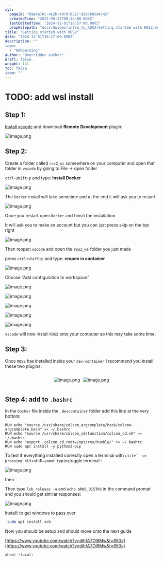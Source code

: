 ```yaml
---
sys:
  pageId: "89e0a78c-4e2b-4070-b327-d28cb0694742"
  createdTime: "2024-08-21T00:24:00.000Z"
  lastEditedTime: "2024-11-01T18:57:00.000Z"
  propFilepath: "docs/Guides/intro_to_ROS2/Getting started with ROS2.md"
title: "Getting started with ROS2"
date: "2024-11-01T18:57:00.000Z"
description: ""
tags:
  - "Onboarding"
author: "Overridden author"
draft: false
weight: 141
toc: false
icon: ""
---
```


# TODO: add wsl install

## Step 1:

[Install vscode](https://code.visualstudio.com/download) and download **Remote Development** plugin:

![image.png](https://prod-files-secure.s3.us-west-2.amazonaws.com/d518164a-d88e-44d1-a4ee-3adb3bd8bce0/efb52993-1881-4a40-b95e-6f020334f022/image.png?X-Amz-Algorithm=AWS4-HMAC-SHA256&X-Amz-Content-Sha256=UNSIGNED-PAYLOAD&X-Amz-Credential=ASIAZI2LB466SFUCQKOX%2F20250405%2Fus-west-2%2Fs3%2Faws4_request&X-Amz-Date=20250405T021613Z&X-Amz-Expires=3600&X-Amz-Security-Token=IQoJb3JpZ2luX2VjEKr%2F%2F%2F%2F%2F%2F%2F%2F%2F%2FwEaCXVzLXdlc3QtMiJHMEUCIQCWR2RNDA6AZI35fjK5vH7HKY7RkZdPEULFQn7wgHVZ2QIgHr3Qxt8p7MXMh%2FTB9KBZ2a77%2F7Bpiz8HAKoHqCeH3gsq%2FwMIIxAAGgw2Mzc0MjMxODM4MDUiDIG60rjm8MYwrfJFQCrcA9yhL2WO39V0rgyCLZPR2WZjcscMtBfP2itqZriolIqtAER8xeGAQyYo5xN2z5KLN9Y6mtjnKDdyvbTp1NqgIk59zcEVlG8gQndQtmsbGeHjUZ9L9KD3L6ebdmJpPanCf%2Bj3IyOOQYYNvCCx30ff5ty72R%2FejLkWfyLuaJzfeFc1jz6CoWZz7Cl5DKTuZwXSJPBGT%2FXA7V%2BvdugOm8GZxCNVKYfaN%2BmIvZNa1RuExCF4wq4KcrjbgZMcYYr5h4zJkRfhFuORPBgHtj0D0%2FizkvL%2BrpoaD%2BkC0yW49RFJhkWehnhu4f%2BaDykS7gV1m3VVi9%2BbVGtH8ugqblEt%2BS51qDput%2FCpzem2dCcNIa2G8WVaT3b%2BYQ%2FYkHhyge5PQMpirQHLWRqhP%2FSz1%2BmHiDEA%2Bo%2Fm2HIWpwgxIput4ygB%2BQiF08%2Fgm0oHHiA2NxUv9pPQjldwC3Gpm%2BsPcb%2BYndQecEHtMQJK8ihXI6UAfG%2F%2BgjEoTIbn7muZjsTR7EICAyOYS07ndDThwZB9eoDN8%2Bec6i6X3Ezmg8G2v6F6uf8XsyAPZbKLpKaqfAn6QEUwOOVUQjuCtodUm766a9Rq9nT7eSSUgQsjLOtrCiUMLi25CmcqY0QEL0q%2BeWFQLXMzMOCiwr8GOqUB0hgb4pJ5SJw%2FUJNt6KZOqVhc8TVn0hlgWgLSm1vyDWWi3Qx7rqJ2T4BuAySf2CmTU8V%2BHVjfj4mJ%2FEOpGaJZO97NXnnMtZlDaXzfOEkrN6JvilPtWgXHqUQgtNS20KKp4gnvi1nnxGdMtd2wW8v8k0FF3vpj8xMakTWGhSZrsnVdhmetA1Dglc1y33CFOKxwOM0HlmumwQwr7EqfKs0B7403Ymrm&X-Amz-Signature=f1c60535ca810bb02546d02af89f4f2b71445368ecab5c08533a3a80a1cda302&X-Amz-SignedHeaders=host&x-id=GetObject)

## Step 2:

Create a folder called `ros2_ws` somewhere on your computer and open that folder in `vscode` by going to File → open folder 

`ctrl+shift+p` and type: **Install Docker**

![image.png](https://prod-files-secure.s3.us-west-2.amazonaws.com/d518164a-d88e-44d1-a4ee-3adb3bd8bce0/2269dc0e-1cd5-47ff-bceb-c04ad9b2eab0/image.png?X-Amz-Algorithm=AWS4-HMAC-SHA256&X-Amz-Content-Sha256=UNSIGNED-PAYLOAD&X-Amz-Credential=ASIAZI2LB466SFUCQKOX%2F20250405%2Fus-west-2%2Fs3%2Faws4_request&X-Amz-Date=20250405T021613Z&X-Amz-Expires=3600&X-Amz-Security-Token=IQoJb3JpZ2luX2VjEKr%2F%2F%2F%2F%2F%2F%2F%2F%2F%2FwEaCXVzLXdlc3QtMiJHMEUCIQCWR2RNDA6AZI35fjK5vH7HKY7RkZdPEULFQn7wgHVZ2QIgHr3Qxt8p7MXMh%2FTB9KBZ2a77%2F7Bpiz8HAKoHqCeH3gsq%2FwMIIxAAGgw2Mzc0MjMxODM4MDUiDIG60rjm8MYwrfJFQCrcA9yhL2WO39V0rgyCLZPR2WZjcscMtBfP2itqZriolIqtAER8xeGAQyYo5xN2z5KLN9Y6mtjnKDdyvbTp1NqgIk59zcEVlG8gQndQtmsbGeHjUZ9L9KD3L6ebdmJpPanCf%2Bj3IyOOQYYNvCCx30ff5ty72R%2FejLkWfyLuaJzfeFc1jz6CoWZz7Cl5DKTuZwXSJPBGT%2FXA7V%2BvdugOm8GZxCNVKYfaN%2BmIvZNa1RuExCF4wq4KcrjbgZMcYYr5h4zJkRfhFuORPBgHtj0D0%2FizkvL%2BrpoaD%2BkC0yW49RFJhkWehnhu4f%2BaDykS7gV1m3VVi9%2BbVGtH8ugqblEt%2BS51qDput%2FCpzem2dCcNIa2G8WVaT3b%2BYQ%2FYkHhyge5PQMpirQHLWRqhP%2FSz1%2BmHiDEA%2Bo%2Fm2HIWpwgxIput4ygB%2BQiF08%2Fgm0oHHiA2NxUv9pPQjldwC3Gpm%2BsPcb%2BYndQecEHtMQJK8ihXI6UAfG%2F%2BgjEoTIbn7muZjsTR7EICAyOYS07ndDThwZB9eoDN8%2Bec6i6X3Ezmg8G2v6F6uf8XsyAPZbKLpKaqfAn6QEUwOOVUQjuCtodUm766a9Rq9nT7eSSUgQsjLOtrCiUMLi25CmcqY0QEL0q%2BeWFQLXMzMOCiwr8GOqUB0hgb4pJ5SJw%2FUJNt6KZOqVhc8TVn0hlgWgLSm1vyDWWi3Qx7rqJ2T4BuAySf2CmTU8V%2BHVjfj4mJ%2FEOpGaJZO97NXnnMtZlDaXzfOEkrN6JvilPtWgXHqUQgtNS20KKp4gnvi1nnxGdMtd2wW8v8k0FF3vpj8xMakTWGhSZrsnVdhmetA1Dglc1y33CFOKxwOM0HlmumwQwr7EqfKs0B7403Ymrm&X-Amz-Signature=533c1e2603ba8f2c6e9a210bf98639ef5c5a4a89af0c757eb04a6cac795610dd&X-Amz-SignedHeaders=host&x-id=GetObject)

The `Docker` install will take sometime and at the end it will ask you to restart

![image.png](https://prod-files-secure.s3.us-west-2.amazonaws.com/d518164a-d88e-44d1-a4ee-3adb3bd8bce0/ed233f78-be33-4b1f-b89c-9c346c0e961e/image.png?X-Amz-Algorithm=AWS4-HMAC-SHA256&X-Amz-Content-Sha256=UNSIGNED-PAYLOAD&X-Amz-Credential=ASIAZI2LB466SFUCQKOX%2F20250405%2Fus-west-2%2Fs3%2Faws4_request&X-Amz-Date=20250405T021613Z&X-Amz-Expires=3600&X-Amz-Security-Token=IQoJb3JpZ2luX2VjEKr%2F%2F%2F%2F%2F%2F%2F%2F%2F%2FwEaCXVzLXdlc3QtMiJHMEUCIQCWR2RNDA6AZI35fjK5vH7HKY7RkZdPEULFQn7wgHVZ2QIgHr3Qxt8p7MXMh%2FTB9KBZ2a77%2F7Bpiz8HAKoHqCeH3gsq%2FwMIIxAAGgw2Mzc0MjMxODM4MDUiDIG60rjm8MYwrfJFQCrcA9yhL2WO39V0rgyCLZPR2WZjcscMtBfP2itqZriolIqtAER8xeGAQyYo5xN2z5KLN9Y6mtjnKDdyvbTp1NqgIk59zcEVlG8gQndQtmsbGeHjUZ9L9KD3L6ebdmJpPanCf%2Bj3IyOOQYYNvCCx30ff5ty72R%2FejLkWfyLuaJzfeFc1jz6CoWZz7Cl5DKTuZwXSJPBGT%2FXA7V%2BvdugOm8GZxCNVKYfaN%2BmIvZNa1RuExCF4wq4KcrjbgZMcYYr5h4zJkRfhFuORPBgHtj0D0%2FizkvL%2BrpoaD%2BkC0yW49RFJhkWehnhu4f%2BaDykS7gV1m3VVi9%2BbVGtH8ugqblEt%2BS51qDput%2FCpzem2dCcNIa2G8WVaT3b%2BYQ%2FYkHhyge5PQMpirQHLWRqhP%2FSz1%2BmHiDEA%2Bo%2Fm2HIWpwgxIput4ygB%2BQiF08%2Fgm0oHHiA2NxUv9pPQjldwC3Gpm%2BsPcb%2BYndQecEHtMQJK8ihXI6UAfG%2F%2BgjEoTIbn7muZjsTR7EICAyOYS07ndDThwZB9eoDN8%2Bec6i6X3Ezmg8G2v6F6uf8XsyAPZbKLpKaqfAn6QEUwOOVUQjuCtodUm766a9Rq9nT7eSSUgQsjLOtrCiUMLi25CmcqY0QEL0q%2BeWFQLXMzMOCiwr8GOqUB0hgb4pJ5SJw%2FUJNt6KZOqVhc8TVn0hlgWgLSm1vyDWWi3Qx7rqJ2T4BuAySf2CmTU8V%2BHVjfj4mJ%2FEOpGaJZO97NXnnMtZlDaXzfOEkrN6JvilPtWgXHqUQgtNS20KKp4gnvi1nnxGdMtd2wW8v8k0FF3vpj8xMakTWGhSZrsnVdhmetA1Dglc1y33CFOKxwOM0HlmumwQwr7EqfKs0B7403Ymrm&X-Amz-Signature=9e43fe5c2c24abcb5f22045cfb99191c522caf06d24c5efaf226497ed257db81&X-Amz-SignedHeaders=host&x-id=GetObject)

Once you restart open `Docker` and finish the installation

It will ask you to make an account but you can just press skip on the top right

![image.png](https://prod-files-secure.s3.us-west-2.amazonaws.com/d518164a-d88e-44d1-a4ee-3adb3bd8bce0/21010ad9-1659-4fd9-9f59-9932a09b2a3d/image.png?X-Amz-Algorithm=AWS4-HMAC-SHA256&X-Amz-Content-Sha256=UNSIGNED-PAYLOAD&X-Amz-Credential=ASIAZI2LB466SFUCQKOX%2F20250405%2Fus-west-2%2Fs3%2Faws4_request&X-Amz-Date=20250405T021613Z&X-Amz-Expires=3600&X-Amz-Security-Token=IQoJb3JpZ2luX2VjEKr%2F%2F%2F%2F%2F%2F%2F%2F%2F%2FwEaCXVzLXdlc3QtMiJHMEUCIQCWR2RNDA6AZI35fjK5vH7HKY7RkZdPEULFQn7wgHVZ2QIgHr3Qxt8p7MXMh%2FTB9KBZ2a77%2F7Bpiz8HAKoHqCeH3gsq%2FwMIIxAAGgw2Mzc0MjMxODM4MDUiDIG60rjm8MYwrfJFQCrcA9yhL2WO39V0rgyCLZPR2WZjcscMtBfP2itqZriolIqtAER8xeGAQyYo5xN2z5KLN9Y6mtjnKDdyvbTp1NqgIk59zcEVlG8gQndQtmsbGeHjUZ9L9KD3L6ebdmJpPanCf%2Bj3IyOOQYYNvCCx30ff5ty72R%2FejLkWfyLuaJzfeFc1jz6CoWZz7Cl5DKTuZwXSJPBGT%2FXA7V%2BvdugOm8GZxCNVKYfaN%2BmIvZNa1RuExCF4wq4KcrjbgZMcYYr5h4zJkRfhFuORPBgHtj0D0%2FizkvL%2BrpoaD%2BkC0yW49RFJhkWehnhu4f%2BaDykS7gV1m3VVi9%2BbVGtH8ugqblEt%2BS51qDput%2FCpzem2dCcNIa2G8WVaT3b%2BYQ%2FYkHhyge5PQMpirQHLWRqhP%2FSz1%2BmHiDEA%2Bo%2Fm2HIWpwgxIput4ygB%2BQiF08%2Fgm0oHHiA2NxUv9pPQjldwC3Gpm%2BsPcb%2BYndQecEHtMQJK8ihXI6UAfG%2F%2BgjEoTIbn7muZjsTR7EICAyOYS07ndDThwZB9eoDN8%2Bec6i6X3Ezmg8G2v6F6uf8XsyAPZbKLpKaqfAn6QEUwOOVUQjuCtodUm766a9Rq9nT7eSSUgQsjLOtrCiUMLi25CmcqY0QEL0q%2BeWFQLXMzMOCiwr8GOqUB0hgb4pJ5SJw%2FUJNt6KZOqVhc8TVn0hlgWgLSm1vyDWWi3Qx7rqJ2T4BuAySf2CmTU8V%2BHVjfj4mJ%2FEOpGaJZO97NXnnMtZlDaXzfOEkrN6JvilPtWgXHqUQgtNS20KKp4gnvi1nnxGdMtd2wW8v8k0FF3vpj8xMakTWGhSZrsnVdhmetA1Dglc1y33CFOKxwOM0HlmumwQwr7EqfKs0B7403Ymrm&X-Amz-Signature=02f8907293495f61b3c3f78303dc3e759efd131e02e0ec400e02143e1f07f3e0&X-Amz-SignedHeaders=host&x-id=GetObject)

Then reopen `vscode` and open the `ros2_ws` folder you just made

press `ctrl+shift+p` and type: **reopen in container**

![image.png](https://prod-files-secure.s3.us-west-2.amazonaws.com/d518164a-d88e-44d1-a4ee-3adb3bd8bce0/4e93b8c2-41ad-488c-8095-c74205196118/image.png?X-Amz-Algorithm=AWS4-HMAC-SHA256&X-Amz-Content-Sha256=UNSIGNED-PAYLOAD&X-Amz-Credential=ASIAZI2LB466SFUCQKOX%2F20250405%2Fus-west-2%2Fs3%2Faws4_request&X-Amz-Date=20250405T021613Z&X-Amz-Expires=3600&X-Amz-Security-Token=IQoJb3JpZ2luX2VjEKr%2F%2F%2F%2F%2F%2F%2F%2F%2F%2FwEaCXVzLXdlc3QtMiJHMEUCIQCWR2RNDA6AZI35fjK5vH7HKY7RkZdPEULFQn7wgHVZ2QIgHr3Qxt8p7MXMh%2FTB9KBZ2a77%2F7Bpiz8HAKoHqCeH3gsq%2FwMIIxAAGgw2Mzc0MjMxODM4MDUiDIG60rjm8MYwrfJFQCrcA9yhL2WO39V0rgyCLZPR2WZjcscMtBfP2itqZriolIqtAER8xeGAQyYo5xN2z5KLN9Y6mtjnKDdyvbTp1NqgIk59zcEVlG8gQndQtmsbGeHjUZ9L9KD3L6ebdmJpPanCf%2Bj3IyOOQYYNvCCx30ff5ty72R%2FejLkWfyLuaJzfeFc1jz6CoWZz7Cl5DKTuZwXSJPBGT%2FXA7V%2BvdugOm8GZxCNVKYfaN%2BmIvZNa1RuExCF4wq4KcrjbgZMcYYr5h4zJkRfhFuORPBgHtj0D0%2FizkvL%2BrpoaD%2BkC0yW49RFJhkWehnhu4f%2BaDykS7gV1m3VVi9%2BbVGtH8ugqblEt%2BS51qDput%2FCpzem2dCcNIa2G8WVaT3b%2BYQ%2FYkHhyge5PQMpirQHLWRqhP%2FSz1%2BmHiDEA%2Bo%2Fm2HIWpwgxIput4ygB%2BQiF08%2Fgm0oHHiA2NxUv9pPQjldwC3Gpm%2BsPcb%2BYndQecEHtMQJK8ihXI6UAfG%2F%2BgjEoTIbn7muZjsTR7EICAyOYS07ndDThwZB9eoDN8%2Bec6i6X3Ezmg8G2v6F6uf8XsyAPZbKLpKaqfAn6QEUwOOVUQjuCtodUm766a9Rq9nT7eSSUgQsjLOtrCiUMLi25CmcqY0QEL0q%2BeWFQLXMzMOCiwr8GOqUB0hgb4pJ5SJw%2FUJNt6KZOqVhc8TVn0hlgWgLSm1vyDWWi3Qx7rqJ2T4BuAySf2CmTU8V%2BHVjfj4mJ%2FEOpGaJZO97NXnnMtZlDaXzfOEkrN6JvilPtWgXHqUQgtNS20KKp4gnvi1nnxGdMtd2wW8v8k0FF3vpj8xMakTWGhSZrsnVdhmetA1Dglc1y33CFOKxwOM0HlmumwQwr7EqfKs0B7403Ymrm&X-Amz-Signature=6c6e39a37f96810ee0deedbf8be4163dd0c492b0af50b95fd4879d77188a7fe0&X-Amz-SignedHeaders=host&x-id=GetObject)

Choose “Add configuration to workspace”

![image.png](https://prod-files-secure.s3.us-west-2.amazonaws.com/d518164a-d88e-44d1-a4ee-3adb3bd8bce0/9560b282-5060-4989-ba37-97e7b2c22476/image.png?X-Amz-Algorithm=AWS4-HMAC-SHA256&X-Amz-Content-Sha256=UNSIGNED-PAYLOAD&X-Amz-Credential=ASIAZI2LB466SFUCQKOX%2F20250405%2Fus-west-2%2Fs3%2Faws4_request&X-Amz-Date=20250405T021613Z&X-Amz-Expires=3600&X-Amz-Security-Token=IQoJb3JpZ2luX2VjEKr%2F%2F%2F%2F%2F%2F%2F%2F%2F%2FwEaCXVzLXdlc3QtMiJHMEUCIQCWR2RNDA6AZI35fjK5vH7HKY7RkZdPEULFQn7wgHVZ2QIgHr3Qxt8p7MXMh%2FTB9KBZ2a77%2F7Bpiz8HAKoHqCeH3gsq%2FwMIIxAAGgw2Mzc0MjMxODM4MDUiDIG60rjm8MYwrfJFQCrcA9yhL2WO39V0rgyCLZPR2WZjcscMtBfP2itqZriolIqtAER8xeGAQyYo5xN2z5KLN9Y6mtjnKDdyvbTp1NqgIk59zcEVlG8gQndQtmsbGeHjUZ9L9KD3L6ebdmJpPanCf%2Bj3IyOOQYYNvCCx30ff5ty72R%2FejLkWfyLuaJzfeFc1jz6CoWZz7Cl5DKTuZwXSJPBGT%2FXA7V%2BvdugOm8GZxCNVKYfaN%2BmIvZNa1RuExCF4wq4KcrjbgZMcYYr5h4zJkRfhFuORPBgHtj0D0%2FizkvL%2BrpoaD%2BkC0yW49RFJhkWehnhu4f%2BaDykS7gV1m3VVi9%2BbVGtH8ugqblEt%2BS51qDput%2FCpzem2dCcNIa2G8WVaT3b%2BYQ%2FYkHhyge5PQMpirQHLWRqhP%2FSz1%2BmHiDEA%2Bo%2Fm2HIWpwgxIput4ygB%2BQiF08%2Fgm0oHHiA2NxUv9pPQjldwC3Gpm%2BsPcb%2BYndQecEHtMQJK8ihXI6UAfG%2F%2BgjEoTIbn7muZjsTR7EICAyOYS07ndDThwZB9eoDN8%2Bec6i6X3Ezmg8G2v6F6uf8XsyAPZbKLpKaqfAn6QEUwOOVUQjuCtodUm766a9Rq9nT7eSSUgQsjLOtrCiUMLi25CmcqY0QEL0q%2BeWFQLXMzMOCiwr8GOqUB0hgb4pJ5SJw%2FUJNt6KZOqVhc8TVn0hlgWgLSm1vyDWWi3Qx7rqJ2T4BuAySf2CmTU8V%2BHVjfj4mJ%2FEOpGaJZO97NXnnMtZlDaXzfOEkrN6JvilPtWgXHqUQgtNS20KKp4gnvi1nnxGdMtd2wW8v8k0FF3vpj8xMakTWGhSZrsnVdhmetA1Dglc1y33CFOKxwOM0HlmumwQwr7EqfKs0B7403Ymrm&X-Amz-Signature=5cd42cbacb5febd5f7e32b7de4a1ef0ce1780e436ad45ad620558c86f849fd61&X-Amz-SignedHeaders=host&x-id=GetObject)

![image.png](https://prod-files-secure.s3.us-west-2.amazonaws.com/d518164a-d88e-44d1-a4ee-3adb3bd8bce0/2ee63f81-886b-48e8-a553-dc6e5eac99e4/image.png?X-Amz-Algorithm=AWS4-HMAC-SHA256&X-Amz-Content-Sha256=UNSIGNED-PAYLOAD&X-Amz-Credential=ASIAZI2LB466SFUCQKOX%2F20250405%2Fus-west-2%2Fs3%2Faws4_request&X-Amz-Date=20250405T021613Z&X-Amz-Expires=3600&X-Amz-Security-Token=IQoJb3JpZ2luX2VjEKr%2F%2F%2F%2F%2F%2F%2F%2F%2F%2FwEaCXVzLXdlc3QtMiJHMEUCIQCWR2RNDA6AZI35fjK5vH7HKY7RkZdPEULFQn7wgHVZ2QIgHr3Qxt8p7MXMh%2FTB9KBZ2a77%2F7Bpiz8HAKoHqCeH3gsq%2FwMIIxAAGgw2Mzc0MjMxODM4MDUiDIG60rjm8MYwrfJFQCrcA9yhL2WO39V0rgyCLZPR2WZjcscMtBfP2itqZriolIqtAER8xeGAQyYo5xN2z5KLN9Y6mtjnKDdyvbTp1NqgIk59zcEVlG8gQndQtmsbGeHjUZ9L9KD3L6ebdmJpPanCf%2Bj3IyOOQYYNvCCx30ff5ty72R%2FejLkWfyLuaJzfeFc1jz6CoWZz7Cl5DKTuZwXSJPBGT%2FXA7V%2BvdugOm8GZxCNVKYfaN%2BmIvZNa1RuExCF4wq4KcrjbgZMcYYr5h4zJkRfhFuORPBgHtj0D0%2FizkvL%2BrpoaD%2BkC0yW49RFJhkWehnhu4f%2BaDykS7gV1m3VVi9%2BbVGtH8ugqblEt%2BS51qDput%2FCpzem2dCcNIa2G8WVaT3b%2BYQ%2FYkHhyge5PQMpirQHLWRqhP%2FSz1%2BmHiDEA%2Bo%2Fm2HIWpwgxIput4ygB%2BQiF08%2Fgm0oHHiA2NxUv9pPQjldwC3Gpm%2BsPcb%2BYndQecEHtMQJK8ihXI6UAfG%2F%2BgjEoTIbn7muZjsTR7EICAyOYS07ndDThwZB9eoDN8%2Bec6i6X3Ezmg8G2v6F6uf8XsyAPZbKLpKaqfAn6QEUwOOVUQjuCtodUm766a9Rq9nT7eSSUgQsjLOtrCiUMLi25CmcqY0QEL0q%2BeWFQLXMzMOCiwr8GOqUB0hgb4pJ5SJw%2FUJNt6KZOqVhc8TVn0hlgWgLSm1vyDWWi3Qx7rqJ2T4BuAySf2CmTU8V%2BHVjfj4mJ%2FEOpGaJZO97NXnnMtZlDaXzfOEkrN6JvilPtWgXHqUQgtNS20KKp4gnvi1nnxGdMtd2wW8v8k0FF3vpj8xMakTWGhSZrsnVdhmetA1Dglc1y33CFOKxwOM0HlmumwQwr7EqfKs0B7403Ymrm&X-Amz-Signature=47ef87aa4bb0d9d48990053b9c758d8996116f22582f8a5f3ead92abc791290c&X-Amz-SignedHeaders=host&x-id=GetObject)

![image.png](https://prod-files-secure.s3.us-west-2.amazonaws.com/d518164a-d88e-44d1-a4ee-3adb3bd8bce0/ae1580b2-b048-407e-aed9-b584224a7a04/image.png?X-Amz-Algorithm=AWS4-HMAC-SHA256&X-Amz-Content-Sha256=UNSIGNED-PAYLOAD&X-Amz-Credential=ASIAZI2LB466SFUCQKOX%2F20250405%2Fus-west-2%2Fs3%2Faws4_request&X-Amz-Date=20250405T021613Z&X-Amz-Expires=3600&X-Amz-Security-Token=IQoJb3JpZ2luX2VjEKr%2F%2F%2F%2F%2F%2F%2F%2F%2F%2FwEaCXVzLXdlc3QtMiJHMEUCIQCWR2RNDA6AZI35fjK5vH7HKY7RkZdPEULFQn7wgHVZ2QIgHr3Qxt8p7MXMh%2FTB9KBZ2a77%2F7Bpiz8HAKoHqCeH3gsq%2FwMIIxAAGgw2Mzc0MjMxODM4MDUiDIG60rjm8MYwrfJFQCrcA9yhL2WO39V0rgyCLZPR2WZjcscMtBfP2itqZriolIqtAER8xeGAQyYo5xN2z5KLN9Y6mtjnKDdyvbTp1NqgIk59zcEVlG8gQndQtmsbGeHjUZ9L9KD3L6ebdmJpPanCf%2Bj3IyOOQYYNvCCx30ff5ty72R%2FejLkWfyLuaJzfeFc1jz6CoWZz7Cl5DKTuZwXSJPBGT%2FXA7V%2BvdugOm8GZxCNVKYfaN%2BmIvZNa1RuExCF4wq4KcrjbgZMcYYr5h4zJkRfhFuORPBgHtj0D0%2FizkvL%2BrpoaD%2BkC0yW49RFJhkWehnhu4f%2BaDykS7gV1m3VVi9%2BbVGtH8ugqblEt%2BS51qDput%2FCpzem2dCcNIa2G8WVaT3b%2BYQ%2FYkHhyge5PQMpirQHLWRqhP%2FSz1%2BmHiDEA%2Bo%2Fm2HIWpwgxIput4ygB%2BQiF08%2Fgm0oHHiA2NxUv9pPQjldwC3Gpm%2BsPcb%2BYndQecEHtMQJK8ihXI6UAfG%2F%2BgjEoTIbn7muZjsTR7EICAyOYS07ndDThwZB9eoDN8%2Bec6i6X3Ezmg8G2v6F6uf8XsyAPZbKLpKaqfAn6QEUwOOVUQjuCtodUm766a9Rq9nT7eSSUgQsjLOtrCiUMLi25CmcqY0QEL0q%2BeWFQLXMzMOCiwr8GOqUB0hgb4pJ5SJw%2FUJNt6KZOqVhc8TVn0hlgWgLSm1vyDWWi3Qx7rqJ2T4BuAySf2CmTU8V%2BHVjfj4mJ%2FEOpGaJZO97NXnnMtZlDaXzfOEkrN6JvilPtWgXHqUQgtNS20KKp4gnvi1nnxGdMtd2wW8v8k0FF3vpj8xMakTWGhSZrsnVdhmetA1Dglc1y33CFOKxwOM0HlmumwQwr7EqfKs0B7403Ymrm&X-Amz-Signature=af7d67bacc6d13b810283663894c740c35ee18e31c43c1667382e5465b967df1&X-Amz-SignedHeaders=host&x-id=GetObject)

![image.png](https://prod-files-secure.s3.us-west-2.amazonaws.com/d518164a-d88e-44d1-a4ee-3adb3bd8bce0/53255b28-f75e-430f-b9e3-c0ac8577e42b/image.png?X-Amz-Algorithm=AWS4-HMAC-SHA256&X-Amz-Content-Sha256=UNSIGNED-PAYLOAD&X-Amz-Credential=ASIAZI2LB466SFUCQKOX%2F20250405%2Fus-west-2%2Fs3%2Faws4_request&X-Amz-Date=20250405T021613Z&X-Amz-Expires=3600&X-Amz-Security-Token=IQoJb3JpZ2luX2VjEKr%2F%2F%2F%2F%2F%2F%2F%2F%2F%2FwEaCXVzLXdlc3QtMiJHMEUCIQCWR2RNDA6AZI35fjK5vH7HKY7RkZdPEULFQn7wgHVZ2QIgHr3Qxt8p7MXMh%2FTB9KBZ2a77%2F7Bpiz8HAKoHqCeH3gsq%2FwMIIxAAGgw2Mzc0MjMxODM4MDUiDIG60rjm8MYwrfJFQCrcA9yhL2WO39V0rgyCLZPR2WZjcscMtBfP2itqZriolIqtAER8xeGAQyYo5xN2z5KLN9Y6mtjnKDdyvbTp1NqgIk59zcEVlG8gQndQtmsbGeHjUZ9L9KD3L6ebdmJpPanCf%2Bj3IyOOQYYNvCCx30ff5ty72R%2FejLkWfyLuaJzfeFc1jz6CoWZz7Cl5DKTuZwXSJPBGT%2FXA7V%2BvdugOm8GZxCNVKYfaN%2BmIvZNa1RuExCF4wq4KcrjbgZMcYYr5h4zJkRfhFuORPBgHtj0D0%2FizkvL%2BrpoaD%2BkC0yW49RFJhkWehnhu4f%2BaDykS7gV1m3VVi9%2BbVGtH8ugqblEt%2BS51qDput%2FCpzem2dCcNIa2G8WVaT3b%2BYQ%2FYkHhyge5PQMpirQHLWRqhP%2FSz1%2BmHiDEA%2Bo%2Fm2HIWpwgxIput4ygB%2BQiF08%2Fgm0oHHiA2NxUv9pPQjldwC3Gpm%2BsPcb%2BYndQecEHtMQJK8ihXI6UAfG%2F%2BgjEoTIbn7muZjsTR7EICAyOYS07ndDThwZB9eoDN8%2Bec6i6X3Ezmg8G2v6F6uf8XsyAPZbKLpKaqfAn6QEUwOOVUQjuCtodUm766a9Rq9nT7eSSUgQsjLOtrCiUMLi25CmcqY0QEL0q%2BeWFQLXMzMOCiwr8GOqUB0hgb4pJ5SJw%2FUJNt6KZOqVhc8TVn0hlgWgLSm1vyDWWi3Qx7rqJ2T4BuAySf2CmTU8V%2BHVjfj4mJ%2FEOpGaJZO97NXnnMtZlDaXzfOEkrN6JvilPtWgXHqUQgtNS20KKp4gnvi1nnxGdMtd2wW8v8k0FF3vpj8xMakTWGhSZrsnVdhmetA1Dglc1y33CFOKxwOM0HlmumwQwr7EqfKs0B7403Ymrm&X-Amz-Signature=14fcbeb0415f0cfae5bd125b3826e34e6ee1b4717fcb3ff172de8c09ba645514&X-Amz-SignedHeaders=host&x-id=GetObject)

![image.png](https://prod-files-secure.s3.us-west-2.amazonaws.com/d518164a-d88e-44d1-a4ee-3adb3bd8bce0/7c562767-5af9-4ffb-97d1-327bcdf4ee00/image.png?X-Amz-Algorithm=AWS4-HMAC-SHA256&X-Amz-Content-Sha256=UNSIGNED-PAYLOAD&X-Amz-Credential=ASIAZI2LB466SFUCQKOX%2F20250405%2Fus-west-2%2Fs3%2Faws4_request&X-Amz-Date=20250405T021613Z&X-Amz-Expires=3600&X-Amz-Security-Token=IQoJb3JpZ2luX2VjEKr%2F%2F%2F%2F%2F%2F%2F%2F%2F%2FwEaCXVzLXdlc3QtMiJHMEUCIQCWR2RNDA6AZI35fjK5vH7HKY7RkZdPEULFQn7wgHVZ2QIgHr3Qxt8p7MXMh%2FTB9KBZ2a77%2F7Bpiz8HAKoHqCeH3gsq%2FwMIIxAAGgw2Mzc0MjMxODM4MDUiDIG60rjm8MYwrfJFQCrcA9yhL2WO39V0rgyCLZPR2WZjcscMtBfP2itqZriolIqtAER8xeGAQyYo5xN2z5KLN9Y6mtjnKDdyvbTp1NqgIk59zcEVlG8gQndQtmsbGeHjUZ9L9KD3L6ebdmJpPanCf%2Bj3IyOOQYYNvCCx30ff5ty72R%2FejLkWfyLuaJzfeFc1jz6CoWZz7Cl5DKTuZwXSJPBGT%2FXA7V%2BvdugOm8GZxCNVKYfaN%2BmIvZNa1RuExCF4wq4KcrjbgZMcYYr5h4zJkRfhFuORPBgHtj0D0%2FizkvL%2BrpoaD%2BkC0yW49RFJhkWehnhu4f%2BaDykS7gV1m3VVi9%2BbVGtH8ugqblEt%2BS51qDput%2FCpzem2dCcNIa2G8WVaT3b%2BYQ%2FYkHhyge5PQMpirQHLWRqhP%2FSz1%2BmHiDEA%2Bo%2Fm2HIWpwgxIput4ygB%2BQiF08%2Fgm0oHHiA2NxUv9pPQjldwC3Gpm%2BsPcb%2BYndQecEHtMQJK8ihXI6UAfG%2F%2BgjEoTIbn7muZjsTR7EICAyOYS07ndDThwZB9eoDN8%2Bec6i6X3Ezmg8G2v6F6uf8XsyAPZbKLpKaqfAn6QEUwOOVUQjuCtodUm766a9Rq9nT7eSSUgQsjLOtrCiUMLi25CmcqY0QEL0q%2BeWFQLXMzMOCiwr8GOqUB0hgb4pJ5SJw%2FUJNt6KZOqVhc8TVn0hlgWgLSm1vyDWWi3Qx7rqJ2T4BuAySf2CmTU8V%2BHVjfj4mJ%2FEOpGaJZO97NXnnMtZlDaXzfOEkrN6JvilPtWgXHqUQgtNS20KKp4gnvi1nnxGdMtd2wW8v8k0FF3vpj8xMakTWGhSZrsnVdhmetA1Dglc1y33CFOKxwOM0HlmumwQwr7EqfKs0B7403Ymrm&X-Amz-Signature=e6b1286f1b622ca8c4b956f0ce22e1ea014bd63e2c9f2e850527e708379c480e&X-Amz-SignedHeaders=host&x-id=GetObject)

`vscode` will now install `ROS2` onto your computer so this may take some time.

## Step 3:

Once `ROS2` has installed inside your `dev-container` I recommend you install these two plugins:

<div style="display: flex;flex-direction: row; column-gap:10px; max-width: 630px;justify-content: center;">
<div>

![image.png](https://prod-files-secure.s3.us-west-2.amazonaws.com/d518164a-d88e-44d1-a4ee-3adb3bd8bce0/3fc3d550-5a54-4ba1-ba6b-faa01cdb7369/image.png?X-Amz-Algorithm=AWS4-HMAC-SHA256&X-Amz-Content-Sha256=UNSIGNED-PAYLOAD&X-Amz-Credential=ASIAZI2LB4667CIQKUBC%2F20250405%2Fus-west-2%2Fs3%2Faws4_request&X-Amz-Date=20250405T021618Z&X-Amz-Expires=3600&X-Amz-Security-Token=IQoJb3JpZ2luX2VjEKr%2F%2F%2F%2F%2F%2F%2F%2F%2F%2FwEaCXVzLXdlc3QtMiJHMEUCIBa0MoG9N0Oz303R3SNdDNqbbtpri%2Fx3vVVahtFeYV5vAiEAltaRBL8VCLGy2NKvuJetZUVwoXJXvP6QJPo61hmGD2sq%2FwMIIxAAGgw2Mzc0MjMxODM4MDUiDMv0e9cqLSZ0eQ3QXircA7Fjm7HDd%2FpatOW52WlhSFt%2BgfZvI%2FwHWP77W774dEhsB9pSfRynCih0F81RE32Wcl1wJzgCc7Fr7ai83Kb6W9vkA%2FqgXVS2ph8IGdhUpPJxj18RChqKI1m6ahAfhjDp7CAR%2F4sPv4QE5my2d8fGpkgidEOwipOhu9tiPnKoDiMVJwnTsgi3Njz6q6DOjRwzugXJcncTBB8cA%2FzMbhD75rt15gbiF0AO0caTTszTIfM8KyrZlNqAYn5zf0D9Djqbi5OpytEH92lc6Nlot63gKekvxIO%2F2G3XS6YFPXSAJ5L6OSzykRoUwgy1g45uiqwJ2ChOt9hDRLQ%2FgxWzjRH1khQ7MIBqRF%2BHftjn0PqJzH6MkYGehlaHOEt4j3ljELLF2QdvTzuhFXtewQX%2B%2F3O%2FpzDcmvxz0qxe9vEqAA1r7ppnHi0sA7ui0qjGwlWg7IR%2BtdLTxEClt4j6QQa%2BV%2FxfhnhUzGVcYtfGFCoAJA%2FRwxBS5KVCdJgpkncMjFESpQLTaUO%2FinFnDCfSUcJvclZanW%2BipaGXzgD1AR3jGYBPzI8Mc%2Fmp%2F7WX1xnI0GSlahIjEhwbFbEn7Yk8FNZvsbAF4%2FuP7f1Q76jfLv3Wc0cBP1z3zfItYxcaTrshFJw5MLyiwr8GOqUB%2FKEUGId88ZLvk1Bz9HsbOBe5QOAN5YY60EH2lw4lj5X%2FpJwjEAJWQ3hfa9u9PdLJDyBsguNMUTe4cX%2FZDarrUO0iOtbxSzwnEqPyY0HOmiJ8e6%2F07Omdn9BDlW9e9WdczA3YDReKdSeqy9vusAvbgO0Q8YFgGoqm%2Fj5MxaE9m8rpDeRVtkx5B60u1nA6IdzEnbJqKWIRC8y0bXC4H18DsldVqFm%2B&X-Amz-Signature=a2c81ae74e3665486f937436fe78003fcd59212c2b0205409e7be9c69d59e3de&X-Amz-SignedHeaders=host&x-id=GetObject)

</div>
<div>

![image.png](https://prod-files-secure.s3.us-west-2.amazonaws.com/d518164a-d88e-44d1-a4ee-3adb3bd8bce0/d994cc66-13c2-4093-a5a3-f84cf4601a82/image.png?X-Amz-Algorithm=AWS4-HMAC-SHA256&X-Amz-Content-Sha256=UNSIGNED-PAYLOAD&X-Amz-Credential=ASIAZI2LB466ZCFGXQE4%2F20250405%2Fus-west-2%2Fs3%2Faws4_request&X-Amz-Date=20250405T021619Z&X-Amz-Expires=3600&X-Amz-Security-Token=IQoJb3JpZ2luX2VjEKr%2F%2F%2F%2F%2F%2F%2F%2F%2F%2FwEaCXVzLXdlc3QtMiJHMEUCIQCJftmZBOivbefCL7rrtlZpewKPjLwxqtcMKc0aMLDi5gIgTsH5%2BRCxTZYwdiGfUp00yneynxpBF1dtJ4eC0KeYXNUq%2FwMIIxAAGgw2Mzc0MjMxODM4MDUiDLGg8FNK5osjMyzuRyrcA3mIvn9prucSbgTPx9kS44Mmg0C4lXfpSB4ILnPFTkPywTpvbbRTZRIy%2FgpcZDQY%2F%2Fnx73lIFZ9YKaVZq43nUkwTn9y%2Bymswfohqg6tDhx7DNr6k4rQWWrublBB5X%2ByE0F0O8f5IAxdGv3Yrz5VmMVCbgQoLI7qqaa5FYwCm1FGeKqEDSZpm3c%2F6CcQ5iYKgVxrPXjlsDHYgdUTb%2BlXnW%2B1%2Br4P5udxalgJaoZXfVwzJcJezi8IE9RM8G3ckhddmmS4yAgEXtDUDGYu0Tfz28sRWKsWKk2FFT4kPb2oMwyAdxwrxdgm70J%2BdNrPvmLQ5SU1A%2FqTXHVO6vviMFz8VFwRGISrxBw%2FoeR3zGwV%2BWTnO%2Bcr9rjcWzOowm4VEmw5qzrBvgU%2F%2FzcSs%2FkxpztghwPougTmQ6Ue0zcOog4Y%2FFkJwjkwMaL0XkOjVOS32Ht%2BBfh7uK7QMBqDOR3QC9fF2%2FnWDF7iULL1Cwmnp9r5rj1FVogNMSH3Vj4Riycsm7fDDuONf6BnW3jx558jaWFu0%2F83TX%2Byf%2BGxYPOJ%2BgYz0OpRfiCmXPYhyfVgLZ%2BjCSUSqssmvR2AIL6ENvVTGolO2WXMHW%2B%2F8PZtXz7knmee3AjJlcmZ2%2Fr%2B19KAOZ%2FqlMPaiwr8GOqUBovjx8KeEYHieRPNk1PLe4ShVdX4dQQMPZlhbezG392Dm2VvHAHSjLQXMTlMiuAIiyEa9Y546euBLtbzttsiM28u%2FHSKVZ3SjHhCmya0n1AEPhjhgNC5UES%2F%2BneDjDATJNkWpTgkJ42c6%2FWvJp3brsi8EyrJ8dNqL2ukqtHxzv8H3HBKjygZJtxB8FeFxvLSEawdED3PD7bowYIqVIdw%2Fz3PG5mLs&X-Amz-Signature=99d49f2109e42ac249526f92aa673005628facb802387a4c4728f1a8465844b1&X-Amz-SignedHeaders=host&x-id=GetObject)

</div>
</div>

## Step 4: add to `.bashrc`

In the `Docker` file inside the `.devcontainer` folder add this line at the very bottom: 

```docker
RUN echo "source /usr/share/colcon_argcomplete/hook/colcon-argcomplete.bash" >> ~/.bashrc
RUN echo "source /usr/share/colcon_cd/function/colcon_cd.sh" >> ~/.bashrc
RUN echo "export _colcon_cd_root=/opt/ros/humble/" >> ~/.bashrc
RUN sudo apt install -y python3-pip 
```

To test if everything installed correctly open a terminal with `ctrl+`` or pressing `ctrl+shift+p` and typing `toggle terminal`:

![image.png](https://prod-files-secure.s3.us-west-2.amazonaws.com/d518164a-d88e-44d1-a4ee-3adb3bd8bce0/6a4943d8-b04e-4c02-9a58-775f3384d1a5/image.png?X-Amz-Algorithm=AWS4-HMAC-SHA256&X-Amz-Content-Sha256=UNSIGNED-PAYLOAD&X-Amz-Credential=ASIAZI2LB466SFUCQKOX%2F20250405%2Fus-west-2%2Fs3%2Faws4_request&X-Amz-Date=20250405T021613Z&X-Amz-Expires=3600&X-Amz-Security-Token=IQoJb3JpZ2luX2VjEKr%2F%2F%2F%2F%2F%2F%2F%2F%2F%2FwEaCXVzLXdlc3QtMiJHMEUCIQCWR2RNDA6AZI35fjK5vH7HKY7RkZdPEULFQn7wgHVZ2QIgHr3Qxt8p7MXMh%2FTB9KBZ2a77%2F7Bpiz8HAKoHqCeH3gsq%2FwMIIxAAGgw2Mzc0MjMxODM4MDUiDIG60rjm8MYwrfJFQCrcA9yhL2WO39V0rgyCLZPR2WZjcscMtBfP2itqZriolIqtAER8xeGAQyYo5xN2z5KLN9Y6mtjnKDdyvbTp1NqgIk59zcEVlG8gQndQtmsbGeHjUZ9L9KD3L6ebdmJpPanCf%2Bj3IyOOQYYNvCCx30ff5ty72R%2FejLkWfyLuaJzfeFc1jz6CoWZz7Cl5DKTuZwXSJPBGT%2FXA7V%2BvdugOm8GZxCNVKYfaN%2BmIvZNa1RuExCF4wq4KcrjbgZMcYYr5h4zJkRfhFuORPBgHtj0D0%2FizkvL%2BrpoaD%2BkC0yW49RFJhkWehnhu4f%2BaDykS7gV1m3VVi9%2BbVGtH8ugqblEt%2BS51qDput%2FCpzem2dCcNIa2G8WVaT3b%2BYQ%2FYkHhyge5PQMpirQHLWRqhP%2FSz1%2BmHiDEA%2Bo%2Fm2HIWpwgxIput4ygB%2BQiF08%2Fgm0oHHiA2NxUv9pPQjldwC3Gpm%2BsPcb%2BYndQecEHtMQJK8ihXI6UAfG%2F%2BgjEoTIbn7muZjsTR7EICAyOYS07ndDThwZB9eoDN8%2Bec6i6X3Ezmg8G2v6F6uf8XsyAPZbKLpKaqfAn6QEUwOOVUQjuCtodUm766a9Rq9nT7eSSUgQsjLOtrCiUMLi25CmcqY0QEL0q%2BeWFQLXMzMOCiwr8GOqUB0hgb4pJ5SJw%2FUJNt6KZOqVhc8TVn0hlgWgLSm1vyDWWi3Qx7rqJ2T4BuAySf2CmTU8V%2BHVjfj4mJ%2FEOpGaJZO97NXnnMtZlDaXzfOEkrN6JvilPtWgXHqUQgtNS20KKp4gnvi1nnxGdMtd2wW8v8k0FF3vpj8xMakTWGhSZrsnVdhmetA1Dglc1y33CFOKxwOM0HlmumwQwr7EqfKs0B7403Ymrm&X-Amz-Signature=de69e90d073c32f809dd14dfe27d85be48c00742483dd6f4ad7d192d3f03829f&X-Amz-SignedHeaders=host&x-id=GetObject)

then 

Then type `lsb_release -a` and `echo $ROS_DISTRO` in the command prompt and you should get similar responses:

![image.png](https://prod-files-secure.s3.us-west-2.amazonaws.com/d518164a-d88e-44d1-a4ee-3adb3bd8bce0/3e635dec-a805-4e85-8b9e-d000e5b71a4e/image.png?X-Amz-Algorithm=AWS4-HMAC-SHA256&X-Amz-Content-Sha256=UNSIGNED-PAYLOAD&X-Amz-Credential=ASIAZI2LB466SFUCQKOX%2F20250405%2Fus-west-2%2Fs3%2Faws4_request&X-Amz-Date=20250405T021613Z&X-Amz-Expires=3600&X-Amz-Security-Token=IQoJb3JpZ2luX2VjEKr%2F%2F%2F%2F%2F%2F%2F%2F%2F%2FwEaCXVzLXdlc3QtMiJHMEUCIQCWR2RNDA6AZI35fjK5vH7HKY7RkZdPEULFQn7wgHVZ2QIgHr3Qxt8p7MXMh%2FTB9KBZ2a77%2F7Bpiz8HAKoHqCeH3gsq%2FwMIIxAAGgw2Mzc0MjMxODM4MDUiDIG60rjm8MYwrfJFQCrcA9yhL2WO39V0rgyCLZPR2WZjcscMtBfP2itqZriolIqtAER8xeGAQyYo5xN2z5KLN9Y6mtjnKDdyvbTp1NqgIk59zcEVlG8gQndQtmsbGeHjUZ9L9KD3L6ebdmJpPanCf%2Bj3IyOOQYYNvCCx30ff5ty72R%2FejLkWfyLuaJzfeFc1jz6CoWZz7Cl5DKTuZwXSJPBGT%2FXA7V%2BvdugOm8GZxCNVKYfaN%2BmIvZNa1RuExCF4wq4KcrjbgZMcYYr5h4zJkRfhFuORPBgHtj0D0%2FizkvL%2BrpoaD%2BkC0yW49RFJhkWehnhu4f%2BaDykS7gV1m3VVi9%2BbVGtH8ugqblEt%2BS51qDput%2FCpzem2dCcNIa2G8WVaT3b%2BYQ%2FYkHhyge5PQMpirQHLWRqhP%2FSz1%2BmHiDEA%2Bo%2Fm2HIWpwgxIput4ygB%2BQiF08%2Fgm0oHHiA2NxUv9pPQjldwC3Gpm%2BsPcb%2BYndQecEHtMQJK8ihXI6UAfG%2F%2BgjEoTIbn7muZjsTR7EICAyOYS07ndDThwZB9eoDN8%2Bec6i6X3Ezmg8G2v6F6uf8XsyAPZbKLpKaqfAn6QEUwOOVUQjuCtodUm766a9Rq9nT7eSSUgQsjLOtrCiUMLi25CmcqY0QEL0q%2BeWFQLXMzMOCiwr8GOqUB0hgb4pJ5SJw%2FUJNt6KZOqVhc8TVn0hlgWgLSm1vyDWWi3Qx7rqJ2T4BuAySf2CmTU8V%2BHVjfj4mJ%2FEOpGaJZO97NXnnMtZlDaXzfOEkrN6JvilPtWgXHqUQgtNS20KKp4gnvi1nnxGdMtd2wW8v8k0FF3vpj8xMakTWGhSZrsnVdhmetA1Dglc1y33CFOKxwOM0HlmumwQwr7EqfKs0B7403Ymrm&X-Amz-Signature=3c55dd4e542bc88dde07e2f1a1c71a6eb9ab053e0e6cacb1538695034657a246&X-Amz-SignedHeaders=host&x-id=GetObject)

Install:  to get windows to pass over

```bash
 sudo apt install xcb
```

Now you should be setup and should move onto the next guide 

[https://www.youtube.com/watch?v=dihfA7Ol6Mw&t=650s](https://www.youtube.com/watch?v=dihfA7Ol6Mw&t=650s)

```python
xhost +local:
```
